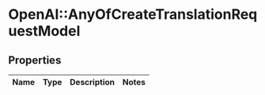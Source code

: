# OpenAI::AnyOfCreateTranslationRequestModel

## Properties
Name | Type | Description | Notes
------------ | ------------- | ------------- | -------------

